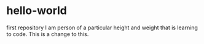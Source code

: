 # hello-world
first repository
I am person of a particular height and weight that is learning to code.
This is a change to this.